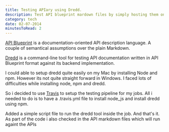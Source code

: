 ```yaml
---
title: Testing APIary using Dredd.
description: Test API blueprint mardown files by simply hosting them on GitHub and setting up a pipeline in Travis CI.
category: tech
date: 02-07-2014
minutesToRead: 2
---
```


[API Blueprint](http://apiblueprint.org/) is a documentation-oriented API description language. A couple of semantical assumptions over the plain Markdown.

[Dredd](https://github.com/apiaryio/dredd) is a command-line tool for testing API documentation written in API Blueprint format against its backend implementation.

I could able to setup dredd quite easily on my Mac by installing Node and npm. However its not quite straight forward in Windows. I faced lots of difficulties while installing node, npm and dredd.

So i decided to use [Travis](http://travis-ci.org/) to setup the testing pipeline for my jobs. All i needed to do is to have a .travis.yml file to install node\_js and install dredd using npm.

Added a simple script file to run the dredd tool inside the job. And that's it. As part of the code i also checked in the API markdown files which will run againt the APIs
